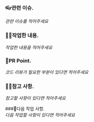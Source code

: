 ### 👓관련 이슈.   
_관련 이슈를 적어주세요_

### 👩‍💻작업한 내용.   
_작업한 내용을 적어주세요_

### 🙏PR Point.   
_코드 리뷰가 필요한 부분이 있다면 적어주세요_

### 🫶🏻참고 사항.    
_참고할 사항이 있다면 적어주세요_

###🎲다음 작업 사항.    
_다음 작업할 사항이 있다면 적어주세요_

